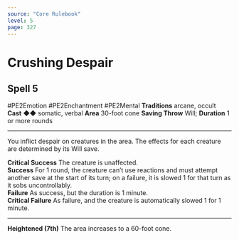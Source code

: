 ```yaml
---
source: "Core Rulebook"
level: 5
page: 327
---
```


# Crushing Despair
## Spell 5
#PE2Emotion #PE2Enchantment #PE2Mental 
**Traditions** arcane, occult
**Cast** ◆◆ somatic, verbal
**Area** 30-foot cone
**Saving Throw** Will; **Duration** 1 or more rounds

-----
You inflict despair on creatures in the area. The effects for each creature are determined by its Will save.

**Critical Success** The creature is unaffected.  
**Success** For 1 round, the creature can’t use reactions and must attempt another save at the start of its turn; on a failure, it is slowed 1 for that turn as it sobs uncontrollably.  
**Failure** As success, but the duration is 1 minute.  
**Critical Failure** As failure, and the creature is automatically slowed 1 for 1 minute.  

---
**Heightened (7th)** The area increases to a 60-foot cone.